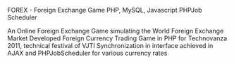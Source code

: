 FOREX - Foreign Exchange Game
PHP, MySQL, Javascript
PHPJob Scheduler

An Online Foreign Exchange Game simulating the World Foreign Exchange Market
Developed Foreign Currency Trading Game in PHP for Technovanza 2011, technical festival of VJTI
Synchronization in interface achieved in AJAX and PHPJobScheduler for various currency rates